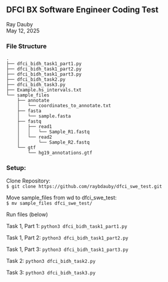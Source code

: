 ## DFCI BX Software Engineer Coding Test
Ray Dauby  
May 12, 2025

### File Structure 

    .
    ├── dfci_bidh_task1_part1.py
    ├── dfci_bidh_task1_part2.py
    ├── dfci_bidh_task1_part3.py
    ├── dfci_bidh_task2.py
    ├── dfci_bidh_task3.py
    ├── Example.hs_intervals.txt
    └── sample_files
        ├── annotate
        │   └── coordinates_to_annotate.txt
        ├── fasta
        │   └── sample.fasta
        ├── fastq
        │   ├── read1
        │   │   └── Sample_R1.fastq
        │   └── read2
        │       └── Sample_R2.fastq
        └── gtf
            └── hg19_annotations.gtf
        
### Setup: 
Clone Repository:  
```$ git clone https://github.com/raybdauby/dfci_swe_test.git```

Move sample_files from wd to dfci_swe_test:  
```$ mv sample_files dfci_swe_test/```

Run files (below)  

Task 1, Part 1: 
```python3 dfci_bidh_task1_part1.py```

Task 1, Part 2:
```python3 dfci_bidh_task1_part2.py```

Task 1, Part 3: 
```python3 dfci_bidh_task1_part3.py```

Task 2: 
```python3 dfci_bidh_task2.py```

Task 3: 
```python3 dfci_bidh_task3.py```
